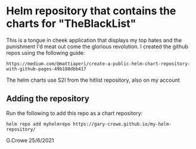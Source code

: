 # Helm repository that contains the charts for "TheBlackList"
This is a tongue in cheek application that displays my top hates and the punishment I'd meat out come the glorious revolution.
I created the github repos using the following guide:
```
https://medium.com/@mattiaperi/create-a-public-helm-chart-repository-with-github-pages-49b180dbb417
```
The helm charts use S2I from the hitlist repository, also on my account

## Adding the repository
Run the following to add this repo as a chart repository:
```
helm repo add myhelmrepo https://gary-crowe.github.io/my-helm-repository/
```

G.Crowe 25/6/2021
